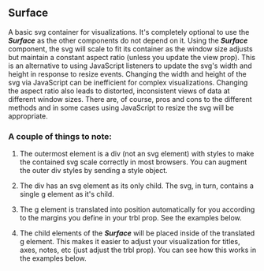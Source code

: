 ## Surface

A basic svg container for visualizations.
It's completely optional to use the ***Surface*** as the other components do not depend on it.
Using the ***Surface*** component, the svg will scale to fit its container as the window size adjusts but maintain a constant aspect ratio (unless you update the view prop).
This is an alternative to using JavaScript listeners to update the svg's width and height in response to resize events.
Changing the width and height of the svg via JavaScript can be inefficient for complex visualizations.
Changing the aspect ratio also leads to distorted, inconsistent views of data at different window sizes.
There are, of course, pros and cons to the different methods and in some cases using JavaScript to resize the svg will be appropriate.

### A couple of things to note:

1. The outermost element is a div (not an svg element) with styles to make the contained svg scale correctly in most browsers.
You can augment the outer div styles by sending a style object. 

2. The div has an svg element as its only child. The svg, in turn, contains a single g element as it's child.

3. The g element is translated into position automatically for you according to the margins you define in your trbl prop. See the examples below.

4. The child elements of the ***Surface*** will be placed inside of the translated g element.
This makes it easier to adjust your visualization for titles, axes, notes, etc (just adjust the trbl prop).
You can see how this works in the examples below.
